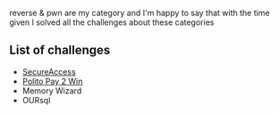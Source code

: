 reverse & pwn are my category and I'm happy to say that with the time given I solved all the challenges about these categories

## List of challenges

- [SecureAccess](./SecureAccess.md)
- [Polito Pay 2 Win](./Polito%20Pay%202%20Win.md)
- Memory Wizard
- OURsql
